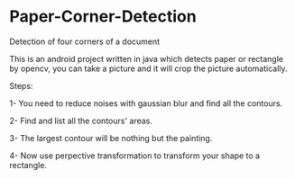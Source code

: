 # Paper-Corner-Detection
Detection of four corners of a document



This is an android project written in java which detects paper or rectangle by opencv, you can take a picture and it will crop the picture automatically.

Steps:

1- You need to reduce noises with gaussian blur and find all the contours.

2- Find and list all the contours' areas.

3- The largest contour will be nothing but the painting.

4- Now use perpective transformation to transform your shape to a rectangle.
